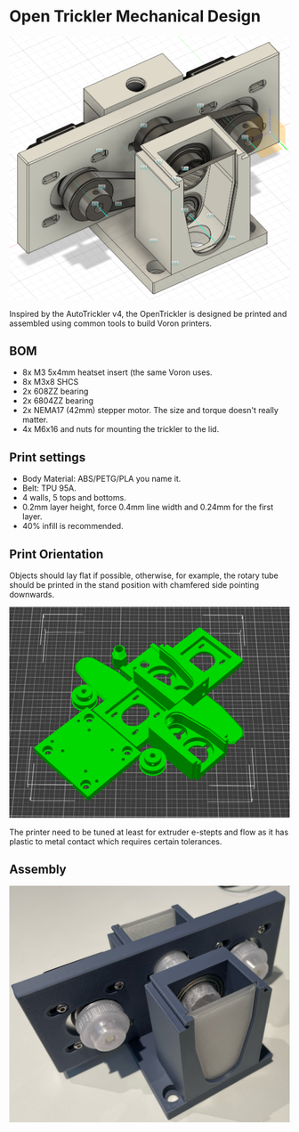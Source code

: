 Open Trickler Mechanical Design
===========

![cad_view](Resources/cad_view.PNG)

Inspired by the AutoTrickler v4, the OpenTrickler is designed be printed and assembled using common tools to build Voron printers.


BOM
---------

 * 8x M3 5x4mm heatset insert (the same Voron uses.
 * 8x M3x8 SHCS
 * 2x 608ZZ bearing
 * 2x 6804ZZ bearing
 * 2x NEMA17 (42mm) stepper motor. The size and torque doesn't really matter.
 * 4x M6x16 and nuts for mounting the trickler to the lid. 

Print settings
---------

 * Body Material: ABS/PETG/PLA you name it.
 * Belt: TPU 95A.
 * 4 walls, 5 tops and bottoms.
 * 0.2mm layer height, force 0.4mm line width and 0.24mm for the first layer.
 * 40% infill is recommended.

Print Orientation 
---------

Objects should lay flat if possible, otherwise, for example, the rotary tube should be printed in the stand position with chamfered side pointing downwards. 

![print_orientation](Resources/print_orientation.PNG)

The printer need to be tuned at least for extruder e-stepts and flow as it has plastic to metal contact which requires certain tolerances.


Assembly 
---------

![assembly](Resources/assembly.PNG)
